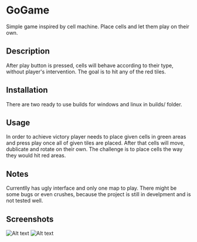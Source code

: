 # GoGame
Simple game inspired by cell machine. Place cells and let them play on their own.

## Description
After play button is pressed, cells will behave according to their type, without player's intervention. The goal is to hit any of the red tiles. 

## Installation
There are two ready to use builds for windows and linux in builds/ folder.

## Usage
In order to achieve victory player needs to place given cells in green areas and press play once all of given tiles are placed. After that cells will move, dublicate and rotate on their own. The challenge is to place cells the way they would hit red areas.

## Notes
Currentlly has ugly interface and only one map to play. There might be some bugs or even crushes, because the project is still in develpment and is not tested well.

## Screenshots

![Alt text](https://disk.yandex.ru/i/kw1wFudrZj_SxQ)
![Alt text](https://disk.yandex.ru/i/rm7k_IrGTsMEYg)
